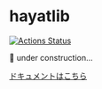 # hayatlib
[![Actions Status](https://github.com/hayatroid/hayatlib/workflows/verify/badge.svg)](https://github.com/hayatroid/hayatlib/actions)

🚧 under construction...

[ドキュメントはこちら](https://hayatroid.github.io/hayatlib/hayatlib/)
